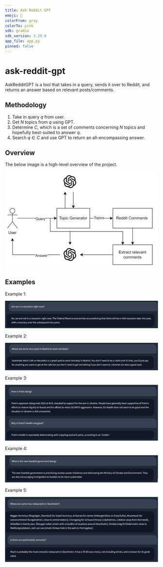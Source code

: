 ```yaml
---
title: Ask Reddit GPT
emoji: 📜
colorFrom: gray
colorTo: pink
sdk: gradio
sdk_version: 3.29.0
app_file: app.py
pinned: false
---
```


# ask-reddit-gpt

AskRedditGPT is a tool that takes in a query, sends it over to Reddit, and returns an answer based on relevant posts/comments.

## Methodology

1. Take in query $q$ from user.
2. Get $N$ topics from $q$ using GPT.
3. Determine $C$, which is a set of comments concerning $N$ topics and hopefully best-suited to answer $q$.
4. Search $q \in C$ and use GPT to return an all-encompassing answer.

## Overview

The below image is a high-level overview of the project.

![Overview](imgs/overview.png)

## Examples

Example 1:

![Example 1](imgs/e1.png)

Example 2:

![Example 2](imgs/e2.png)

Example 3:

![Example 3](imgs/e3.png)

Example 4:

![Example 4](imgs/e4.png)

Example 5:

![Example 5](imgs/e5.png)